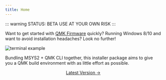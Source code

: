 ```yaml
---
title: Home
---
```


::: warning STATUS: BETA
USE AT YOUR OWN RISK
:::

Want to get started with [QMK Firmware](https://qmk.fm) quickly? Running Windows 8/10 and want to avoid installation headaches? Look no further!

<img :src="$withBase('/terminal.png')" alt="terminal example" style="display: block; margin: 0 auto;">

Bundling MSYS2 + QMK CLI together, this installer package aims to give you a QMK build environment with as little effort as possible.

<p align="center">
  <a class="button" href="https://github.com/zvecr/qmk_distro_msys/releases">Latest Version →</a>
</p>
